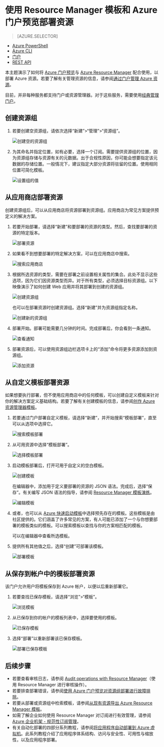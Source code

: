<properties
    pageTitle="使用 Azure 门户预览部署 Azure 资源 | Azure"
    description="使用 Azure 门户预览和 Azure Resource Manager 来部署资源。"
    services="azure-resource-manager,azure-portal"
    documentationcenter=""
    author="tfitzmac"
    manager="timlt"
    editor="tysonn" />  

<tags
    ms.assetid="2c98a4aa-8d9f-4a0a-b764-214dbe8ed009"
    ms.service="azure-resource-manager"
    ms.workload="multiple"
    ms.tgt_pltfrm="na"
    ms.devlang="na"
    ms.topic="article"
    ms.date="09/15/2016"
    wacn.date="01/03/2017"
    ms.author="tomfitz" />  


# 使用 Resource Manager 模板和 Azure 门户预览部署资源
> [AZURE.SELECTOR]
* [Azure PowerShell](/documentation/articles/powershell-azure-resource-manager/)
* [Azure CLI](/documentation/articles/xplat-cli-azure-resource-manager/)
* [门户](/documentation/articles/resource-group-portal/)
* [REST API](/documentation/articles/resource-manager-rest-api/)

本主题演示了如何将 [Azure 门户预览](https://portal.azure.cn)与 [Azure Resource Manager](/documentation/articles/resource-group-overview/) 配合使用，以部署 Azure 资源。若要了解有关管理资源的信息，请参阅[通过门户管理 Azure 资源](/documentation/articles/resource-group-portal/)。

目前，并非每种服务都支持门户或资源管理器。对于这些服务，需要使用[经典管理门户](https://manage.windowsazure.cn)。

## <a name="create-resource-group"></a> 创建资源组
1. 若要创建空资源组，请依次选择“新建”>“管理”>“资源组”。
   
    ![创建空的资源组](./media/resource-group-template-deploy-portal/create-empty-group.png)  

2. 为其命名并指定位置，如有必要，选择一个订阅。需要提供资源组的位置，因为资源组存储与资源有关的元数据。出于合规性原因，你可能会想要指定该元数据的存储位置。一般情况下，建议指定大部分资源将驻留的位置。使用相同位置可简化模板。
   
    ![设置组的值](./media/resource-group-template-deploy-portal/set-group-properties.png)  


## 从应用商店部署资源
创建资源组后，可以从应用商店将资源部署到资源组。应用商店为常见方案提供预定义的解决方案。

1. 若要开始部署，请选择“新建”和要部署的资源的类型。然后，查找要部署的资源的特定版本。
   
    ![部署资源](./media/resource-group-template-deploy-portal/deploy-resource.png)  

2. 如果看不到想要部署的特定解决方案，可以在应用商店中搜索。
   
    ![搜索应用商店](./media/resource-group-template-deploy-portal/search-resource.png)  

3. 根据所选资源的类型，需要在部署之前设置相关属性的集合。此处不显示这些选项，因为它们因资源类型而异。对于所有类型，必须选择目标资源组。以下映像演示了如何创建 Web 应用并将其部署到创建的资源组。
   
    ![创建资源组](./media/resource-group-template-deploy-portal/select-existing-group.png)  

   
    也可以在部署资源时创建资源组。选择“新建”并为资源组指定名称。
   
    ![创建新的资源组](./media/resource-group-template-deploy-portal/select-new-group.png)  

4. 部署开始。部署可能需要几分钟的时间。完成部署后，你会看到一条通知。
   
    ![查看通知](./media/resource-group-template-deploy-portal/view-notification.png)  

5. 部署资源后，可以使用资源组边栏选项卡上的“添加”命令将更多资源添加到资源组。
   
    ![添加资源](./media/resource-group-template-deploy-portal/add-resource.png)  


## <a name="deploy-resources-from-custom-template"></a> 从自定义模板部署资源
如果想要执行部署，但不使用应用商店中的任何模板，可以创建自定义模板来针对你的解决方案定义基础结构。若要了解有关创建模板的信息，请参阅[创作 Azure 资源管理器模板](/documentation/articles/resource-group-authoring-templates/)。

1. 若要通过门户部署自定义模板，请选择“新建”，并开始搜索“模板部署”，直至可以从选项中选择它。
   
    ![搜索模板部署](./media/resource-group-template-deploy-portal/search-template.png)  

2. 从可用资源中选择“模板部署”。
   
    ![选择模板部署](./media/resource-group-template-deploy-portal/select-template.png)  

3. 启动模板部署后，打开可用于自定义的空白模板。
   
    ![创建模板](./media/resource-group-template-deploy-portal/show-custom-template.png)  

   
    在编辑器中，添加用于定义要部署的资源的 JSON 语法。完成后，选择“保存”。有关编写 JSON 语法的指导，请参阅 [Resource Manager 模板演练](/documentation/articles/resource-manager-template-walkthrough/)。
   
    ![编辑模板](./media/resource-group-template-deploy-portal/edit-template.png)  

4. 或者，也可以从 [Azure 快速启动模板](https://github.com/Azure/azure-quickstart-templates/)中选择预先存在的模板。这些模板是由社区提供的。它们涵盖了许多常见的方案，有人可能已添加了一个与你想要部署的模板类似的模板。可以搜索模板以查找与你的方案相匹配的模板。

    可以在编辑器中查看所选模板。
5. 提供所有其他值之后，选择“创建”可部署该模板。
   
    ![部署模板](./media/resource-group-template-deploy-portal/create-custom-deploy.png)  


## 从保存到帐户中的模板部署资源
该门户允许用户将模板保存到 Azure 帐户，以便以后重新部署它。

1. 若要查找已保存模板，请选择“浏览”>“模板”。
   
    ![浏览模板](./media/resource-group-template-deploy-portal/browse-templates.png)  

2. 从已保存到你的帐户的模板列表中，选择要使用的模板。
   
    ![已保存模板](./media/resource-group-template-deploy-portal/saved-templates.png)  

3. 选择“部署”以重新部署该已保存模板。
   
    ![部署已保存模板](./media/resource-group-template-deploy-portal/deploy-saved-template.png)  


## 后续步骤
* 若要查看审核日志，请参阅 [Audit operations with Resource Manager](/documentation/articles/resource-group-audit/)（使用 Resource Manager 进行审核操作）。
* 若要排查部署错误，请参阅[使用 Azure 门户预览对资源组部署进行故障排除](/documentation/articles/resource-manager-troubleshoot-deployments-portal/)。
* 若要从部署或资源组中检索模板，请参阅[从现有资源导出 Azure Resource Manager 模板](/documentation/articles/resource-manager-export-template/)。
* 如需了解企业如何使用 Resource Manager 对订阅进行有效管理，请参阅 [Azure 企业机架 - 规范性订阅管理](/documentation/articles/resource-manager-subscription-governance/)。
* 有关自动化部署的四部分系列教程，请参阅[将应用程序自动部署到 Azure 虚拟机](/documentation/articles/virtual-machines-windows-dotnet-core-1-landing/)。此系列教程介绍了应用程序体系结构、访问与安全性、可用性与缩放性，以及应用程序部署。

<!---HONumber=Mooncake_1219_2016-->